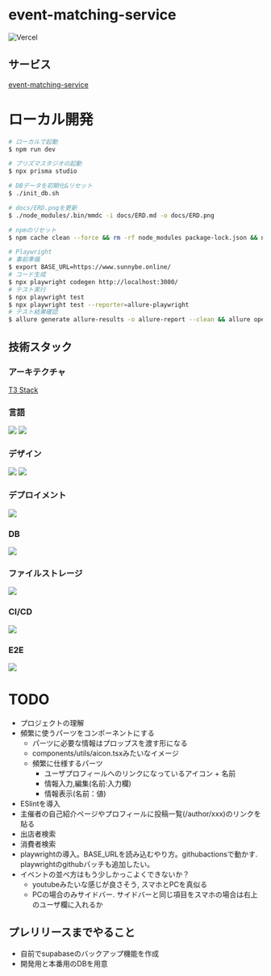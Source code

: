 # event-matching-service

![Vercel](https://vercelbadge.vercel.app/api/biki-cloud/ems-t3-stack)


## サービス
[event-matching-service](ems-t3-stack.vercel.app)

# ローカル開発
```bash
# ローカルで起動
$ npm run dev

# プリズマスタジオの起動
$ npx prisma studio

# DBデータを初期化&リセット
$ ./init_db.sh

# docs/ERD.pngを更新
$ ./node_modules/.bin/mmdc -i docs/ERD.md -o docs/ERD.png

# npmのリセット
$ npm cache clean --force && rm -rf node_modules package-lock.json && npm install

# Playwright
# 事前準備
$ export BASE_URL=https://www.sunnybe.online/
# コード生成
$ npx playwright codegen http://localhost:3000/
# テスト実行
$ npx playwright test
$ npx playwright test --reporter=allure-playwright
# テスト結果確認
$ allure generate allure-results -o allure-report --clean && allure open allure-report
```

## 技術スタック

### アーキテクチャ
<a href="https://create.t3.gg/" target="_blank">T3 Stack</a>

### 言語
<a href="https://nextjs.org/" target="_blank"><img src="https://img.shields.io/badge/next%20js-000000?style=for-the-badge&logo=nextdotjs&logoColor=white"></a> 
<a href="https://www.typescriptlang.org/" target="_blank"><img src="https://img.shields.io/badge/TypeScript-007ACC?style=for-the-badge&logo=typescript&logoColor=white"></a>

### デザイン
<a href="https://tailwindcss.com/" target="_blank"><img src="https://img.shields.io/badge/Tailwind_CSS-38B2AC?style=for-the-badge&logo=tailwind-css&logoColor=white" /></a>
<a href="https://ui.shadcn.com/" target="_blank"><img src="https://img.shields.io/badge/shadcn%2Fui-000000?style=for-the-badge&logo=shadcnui&logoColor=white"></a>

### デプロイメント
<a href="https://vercel.com/" target="_blank"><img src="https://img.shields.io/badge/vercel-%23000000.svg?style=for-the-badge&logo=vercel&logoColor=white"></a>

### DB
<a href="https://supabase.com/" target="_blank"><img src="https://img.shields.io/badge/Supabase-181818?style=for-the-badge&logo=supabase&logoColor=white"></a>

### ファイルストレージ
<a href="https://cloudinary.com/" target="_blank"><img src="https://img.shields.io/badge/Cloudinary-3448C5?style=for-the-badge&logo=Cloudinary&logoColor=white"></a>

### CI/CD
<a href="https://docs.github.com/ja/actions" target="_blank"><img src="https://img.shields.io/badge/GitHub_Actions-2088FF?style=for-the-badge&logo=github-actions&logoColor=white"></a>

### E2E
<a href="https://playwright.dev/" target="_blank"><img src="https://img.shields.io/badge/Playwright-45ba4b?style=for-the-badge&logo=Playwright&logoColor=white"></a>

# TODO
- プロジェクトの理解
- 頻繁に使うパーツをコンポーネントにする
  - パーツに必要な情報はプロップスを渡す形になる
  - components/utils/aicon.tsxみたいなイメージ
  - 頻繁に仕様するパーツ
    - ユーザプロフィールへのリンクになっているアイコン + 名前
    - 情報入力,編集(名前:入力欄)
    - 情報表示(名前：値)
- ESlintを導入
- 主催者の自己紹介ページやプロフィールに投稿一覧(/author/xxx)のリンクを貼る
- 出店者検索
- 消費者検索
- playwrightの導入。BASE_URLを読み込むやり方。githubactionsで動かす. playwrightのgithubバッチも追加したい。
- イベントの並べ方はもう少しかっこよくできないか？
  - youtubeみたいな感じが良さそう, スマホとPCを真似る
  - PCの場合のみサイドバー. サイドバーと同じ項目をスマホの場合は右上のユーザ欄に入れるか
## プレリリースまでやること
- 自前でsupabaseのバックアップ機能を作成 
- 開発用と本番用のDBを用意
